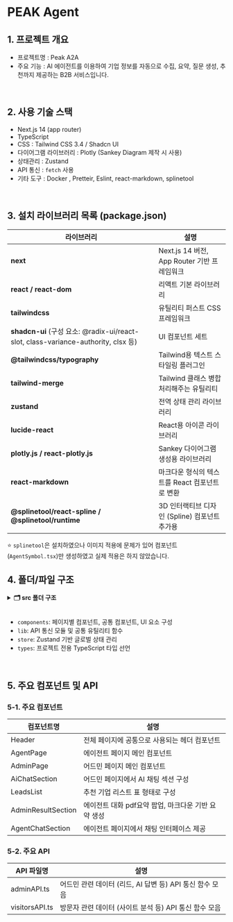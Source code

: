 # PEAK Agent

## 1. 프로젝트 개요

- 프로젝트명 : Peak A2A
- 주요 기능 : AI 에이전트를 이용하여 기업 정보를 자동으로 수집, 요약, 질문 생성, 추천까지 제공하는 B2B 서비스입니다.

<br>

## 2. 사용 기술 스택

- Next.js 14 (app router)
- TypeScript
- CSS : Tailwind CSS 3.4 / Shadcn UI
- 다이어그램 라이브러리 : Plotly (Sankey Diagram 제작 시 사용)
- 상태관리 : Zustand
- API 통신 : `fetch` 사용
- 기타 도구 : Docker , Pretteir, Eslint, react-markdown, splinetool

<br>

## 3. 설치 라이브러리 목록 (package.json)

| **라이브러리**                                                                     | **설명**                                       |
| ---------------------------------------------------------------------------------- | ---------------------------------------------- |
| **next**                                                                           | Next.js 14 버전, App Router 기반 프레임워크    |
| **react / react-dom**                                                              | 리액트 기본 라이브러리                         |
| **tailwindcss**                                                                    | 유틸리티 퍼스트 CSS 프레임워크                 |
| **shadcn-ui** (구성 요소: @radix-ui/react-slot, class-variance-authority, clsx 등) | UI 컴포넌트 세트                               |
| **@tailwindcss/typography**                                                        | Tailwind용 텍스트 스타일링 플러그인            |
| **tailwind-merge**                                                                 | Tailwind 클래스 병합 처리해주는 유틸리티       |
| **zustand**                                                                        | 전역 상태 관리 라이브러리                      |
| **lucide-react**                                                                   | React용 아이콘 라이브러리                      |
| **plotly.js / react-plotly.js**                                                    | Sankey 다이어그램 생성용 라이브러리            |
| **react-markdown**                                                                 | 마크다운 형식의 텍스트를 React 컴포넌트로 변환 |
| **@splinetool/react-spline / @splinetool/runtime**                                 | 3D 인터랙티브 디자인 (Spline) 컴포넌트 추가용  |

⭐️ `splinetool`은 설치하였으나 이미지 적용에 문제가 있어 컴포넌트(`AgentSymbol.tsx`)만 생성하였고 실제 적용은 하지 않았습니다.

## 4. 폴더/파일 구조

<details>
  <summary><b>🗂️ src 폴더 구조</b></summary>

    src
     ┣ app
     ┃ ┣ admin
     ┃ ┃ ┗ page.tsx
     ┃ ┣ agent
     ┃ ┃ ┗ page.tsx
     ┃ ┣ favicon.ico
     ┃ ┣ globals.css
     ┃ ┣ layout.tsx
     ┃ ┗ page.tsx
     ┣ components
     ┃ ┣ admin
     ┃ ┃ ┣ AdminPage.tsx
     ┃ ┃ ┣ AdminResultSection.tsx
     ┃ ┃ ┣ AiChatSection.tsx
     ┃ ┃ ┣ LeadsList.tsx
     ┃ ┃ ┗ SankeyChart.tsx
     ┃ ┣ agent
     ┃ ┃ ┣ AgentChatSection.tsx
     ┃ ┃ ┣ AgentDataSection.tsx
     ┃ ┃ ┣ AgentPage.tsx
     ┃ ┃ ┗ AgentToolSection.tsx
     ┃ ┣ common
     ┃ ┃ ┣ AgentSymbol.tsx
     ┃ ┃ ┣ LoadingSpinner.tsx
     ┃ ┃ ┗ SkeletonLoader.tsx
     ┃ ┣ ui
     ┃ ┃ ┣ button.tsx
     ┃ ┃ ┣ input.tsx
     ┃ ┃ ┗ textarea.tsx
     ┃ ┗ Header.tsx
     ┣ lib
     ┃ ┣ api
     ┃ ┃ ┣ adminAPI.ts
     ┃ ┃ ┗ visitorsAPI.ts
     ┃ ┣ companyIntro.ts
     ┃ ┣ makePopupHtml.ts
     ┃ ┗ utils.ts
     ┣ store
     ┃ ┣ useAdminStore.ts
     ┃ ┗ useVisitorStore.ts
     ┣ types
     ┃ ┣ admin.ts
     ┃ ┣ react-plotlu.d.ts
     ┃ ┗ visitor.ts

</details>

<br>

- `components`: 페이지별 컴포넌트, 공통 컴포넌트, UI 요소 구성
- `lib`: API 통신 모듈 및 공통 유틸리티 함수
- `store`: Zustand 기반 글로벌 상태 관리
- `types`: 프로젝트 전용 TypeScript 타입 선언

 <br>

## 5. 주요 컴포넌트 및 API

### 5-1. 주요 컴포넌트

| **컴포넌트명**     | **설명**                                            |
| ------------------ | --------------------------------------------------- |
| Header             | 전체 페이지에 공통으로 사용되는 헤더 컴포넌트       |
| AgentPage          | 에이전트 페이지 메인 컴포넌트                       |
| AdminPage          | 어드민 페이지 메인 컴포넌트                         |
| AiChatSection      | 어드민 페이지에서 AI 채팅 섹션 구성                 |
| LeadsList          | 추천 기업 리스트 표 형태로 구성                     |
| AdminResultSection | 에이전트 대화 pdf요약 팝업, 마크다운 기반 요약 생성 |
| AgentChatSection   | 에이전트 페이지에서 채팅 인터페이스 제공            |

### 5-2. 주요 API

| **API 파일명** | **설명**                                                 |
| -------------- | -------------------------------------------------------- |
| adminAPI.ts    | 어드민 관련 데이터 (리드, AI 답변 등) API 통신 함수 모음 |
| visitorsAPI.ts | 방문자 관련 데이터 (사이트 분석 등) API 통신 함수 모음   |
